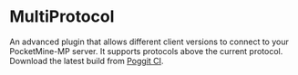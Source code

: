 # MultiProtocol
An advanced plugin that allows different client versions to connect to your PocketMine-MP server. It supports protocols above the current protocol. Download the latest build from [Poggit CI](https://poggit.pmmp.io/ci/IceCruelStuff/MultiProtocol).
